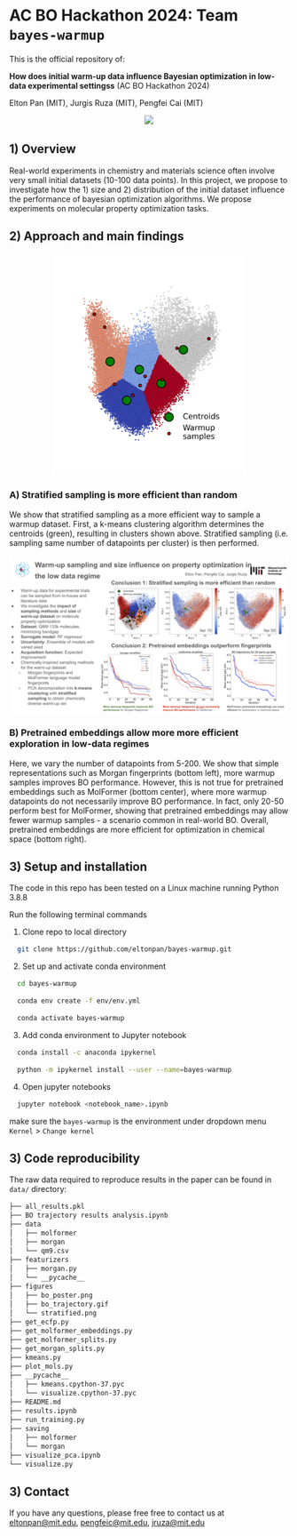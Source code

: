 # AC BO Hackathon 2024: Team `bayes-warmup`

This is the official repository of:

**How does initial warm-up data influence Bayesian optimization in low-data experimental settingss**  (AC BO Hackathon 2024)

Elton Pan (MIT), Jurgis Ruza (MIT), Pengfei Cai (MIT)

<p align="center">
  <img src="/figures/bo_trajectory.gif" width="400"/> 
</p>

## 1) Overview

Real-world experiments in chemistry and materials science often involve very small initial datasets (10-100 data points). In this project, we propose to investigate how the 1) size and 2) distribution of the initial dataset influence the performance of bayesian optimization algorithms. We propose experiments on molecular property optimization tasks.

## 2) Approach and main findings

<p align="center">
<img src="/figures/stratified.png" width="350"/> 
</p>

### A) Stratified sampling is more efficient than random
We show that stratified sampling as a more efficient way to sample a warmup dataset. First, a k-means clustering algorithm determines the centroids (green), resulting in clusters shown above. Stratified sampling (i.e. sampling same number of datapoints per cluster) is then performed.


<p align="center">
  <img src="/figures/bo_poster.png" width="700"/> 
</p>

### B) Pretrained embeddings allow more more efficient exploration in low-data regimes
Here, we vary the number of datapoints from 5-200. We show that simple representations such as Morgan fingerprints (bottom left), more warmup samples improves BO performance. However, this is not true for pretrained embeddings such as MolFormer (bottom center), where more warmup datapoints do not necessarily improve BO performance. In fact, only 20-50 perform best for MolFormer, showing that pretrained embeddings may allow fewer warmup samples - a scenario common in real-world BO. Overall, pretrained embeddings are more efficient for optimization in chemical space (bottom right).


## 3) Setup and installation

The code in this repo has been tested on a Linux machine running Python 3.8.8

Run the following terminal commands 

1. Clone repo to local directory

```bash
  git clone https://github.com/eltonpan/bayes-warmup.git
```

2. Set up and activate conda environment
```bash
  cd bayes-warmup
```
```bash
  conda env create -f env/env.yml
```
```bash
  conda activate bayes-warmup
```

3. Add conda environment to Jupyter notebook
```bash
  conda install -c anaconda ipykernel
```
```bash
  python -m ipykernel install --user --name=bayes-warmup
```

4. Open jupyter notebooks
```bash
  jupyter notebook <notebook_name>.ipynb
```

make sure the `bayes-warmup` is the environment under dropdown menu `Kernel` > `Change kernel`

## 3) Code reproducibility

The raw data required to reproduce results in the paper can be found in `data/` directory:
```
├── all_results.pkl
├── BO trajectory results analysis.ipynb
├── data
│   ├── molformer
│   ├── morgan
│   └── qm9.csv
├── featurizers
│   ├── morgan.py
│   └── __pycache__
├── figures
│   ├── bo_poster.png
│   ├── bo_trajectory.gif
│   └── stratified.png
├── get_ecfp.py
├── get_molformer_embeddings.py
├── get_molformer_splits.py
├── get_morgan_splits.py
├── kmeans.py
├── plot_mols.py
├── __pycache__
│   ├── kmeans.cpython-37.pyc
│   └── visualize.cpython-37.pyc
├── README.md
├── results.ipynb
├── run_training.py
├── saving
│   ├── molformer
│   └── morgan
├── visualize_pca.ipynb
└── visualize.py
```

## 3) Contact
If you have any questions, please free free to contact us at [eltonpan@mit.edu](mailto:eltonpan@mit.edu), [pengfeic@mit.edu](mailto:pengfeic@mit.edu), [jruza@mit.edu](mailto:jruza@mit.edu)

